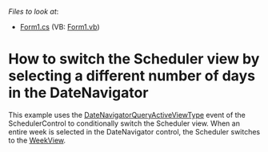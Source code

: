 <!-- default file list -->
*Files to look at*:

* [Form1.cs](./CS/DXApplication201/Form1.cs) (VB: [Form1.vb](./VB/DXApplication201/Form1.vb))
<!-- default file list end -->
# How to switch the Scheduler view by selecting a different number of days in the DateNavigator


<p>This example uses the <a href="http://documentation.devexpress.com/#WindowsForms/DevExpressXtraSchedulerSchedulerControl_DateNavigatorQueryActiveViewTypetopic"><u>DateNavigatorQueryActiveViewType</u></a> event of the SchedulerControl to conditionally switch the Scheduler view. When an entire week is selected in the DateNavigator control, the Scheduler switches to the <a href="http://documentation.devexpress.com/#WindowsForms/CustomDocument1759"><u>WeekView</u></a>.</p>

<br/>


